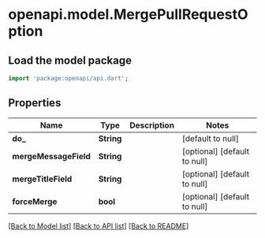 # openapi.model.MergePullRequestOption

## Load the model package
```dart
import 'package:openapi/api.dart';
```

## Properties
Name | Type | Description | Notes
------------ | ------------- | ------------- | -------------
**do_** | **String** |  | [default to null]
**mergeMessageField** | **String** |  | [optional] [default to null]
**mergeTitleField** | **String** |  | [optional] [default to null]
**forceMerge** | **bool** |  | [optional] [default to null]

[[Back to Model list]](../README.md#documentation-for-models) [[Back to API list]](../README.md#documentation-for-api-endpoints) [[Back to README]](../README.md)


